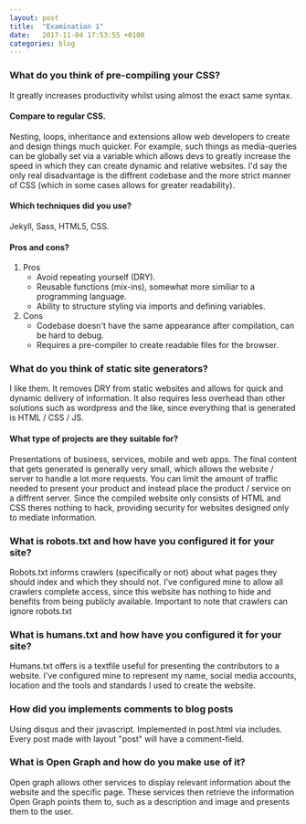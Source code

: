 ```yaml
---
layout: post
title:  "Examination 1"
date:   2017-11-04 17:53:55 +0100
categories: blog
---
```


### What do you think of pre-compiling your CSS?
It greatly increases productivity whilst using almost the exact same syntax. 
#### Compare to regular CSS.
Nesting, loops, inheritance and extensions allow web developers to create and design things much quicker. For example, such things as media-queries can be globally set via a variable which allows devs to greatly increase the speed in which they can create dynamic and relative websites. I'd say the only real disadvantage is the diffrent codebase and the more strict manner of CSS (which in some cases allows for greater readability).

#### Which techniques did you use?
Jekyll, Sass, HTML5, CSS.

#### Pros and cons?
1. Pros
    * Avoid repeating yourself (DRY).
    * Reusable functions (mix-ins), somewhat more similiar to a programming language.
    * Ability to structure styling via imports and defining variables.
2. Cons
    * Codebase doesn't have the same appearance after compilation, can be hard to debug.
    * Requires a pre-compiler to create readable files for the browser.


### What do you think of static site generators?
I like them. It removes DRY from static websites and allows for quick and dynamic delivery of information. It also requires less overhead than other solutions such as wordpress and the like, since everything that is generated is HTML / CSS / JS.
#### What type of projects are they suitable for?
Presentations of business, services, mobile and web apps. The final content that gets generated is generally very small, which allows the website / server to handle a lot more requests. You can limit the amount of traffic needed to present your product and instead place the product / service on a diffrent server. Since the compiled website only consists of HTML and CSS theres nothing to hack, providing security for websites designed only to mediate information.


### What is robots.txt and how have you configured it for your site?
Robots.txt informs crawlers (specifically or not) about what pages they should index and which they should not. I've configured mine to allow all crawlers complete access, since this website has nothing to hide and benefits from being publicly available. Important to note that crawlers can ignore robots.txt


### What is humans.txt and how have you configured it for your site?
Humans.txt offers is a textfile useful for presenting the contributors to a website. I've configured mine to represent my name, social media accounts, location and the tools and standards I used to create the website.



### How did you implements comments to blog posts
Using disqus and their javascript. Implemented in post.html via includes. Every post made with layout "post" will have a comment-field.


### What is Open Graph and how do you make use of it?
Open graph allows other services to display relevant information about the website and the specific page. These services then retrieve the information Open Graph points them to, such as a description and image and presents them to the user.